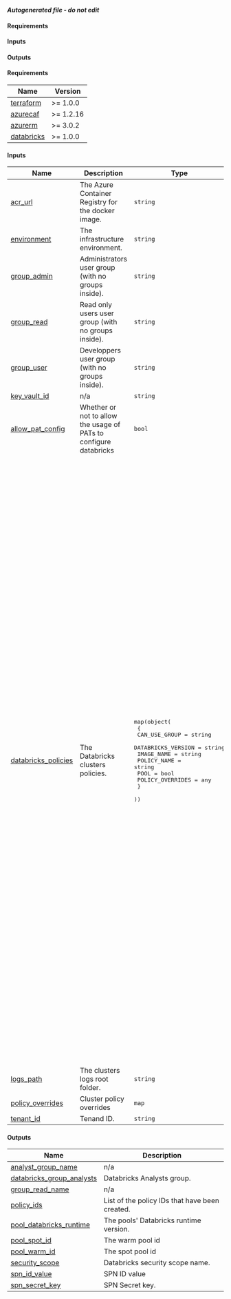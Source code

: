 ***Autogenerated file - do not edit***

#### Requirements

#### Inputs

#### Outputs

<!-- BEGIN_TF_DOCS -->
#### Requirements

| Name | Version |
|------|---------|
| <a name="requirement_terraform"></a> [terraform](#requirement\_terraform) | >= 1.0.0 |
| <a name="requirement_azurecaf"></a> [azurecaf](#requirement\_azurecaf) | >= 1.2.16 |
| <a name="requirement_azurerm"></a> [azurerm](#requirement\_azurerm) | >= 3.0.2 |
| <a name="requirement_databricks"></a> [databricks](#requirement\_databricks) | >= 1.0.0 |

#### Inputs

| Name | Description | Type | Default | Required |
|------|-------------|------|---------|:--------:|
| <a name="input_acr_url"></a> [acr\_url](#input\_acr\_url) | The Azure Container Registry for the docker image. | `string` | n/a | yes |
| <a name="input_environment"></a> [environment](#input\_environment) | The infrastructure environment. | `string` | n/a | yes |
| <a name="input_group_admin"></a> [group\_admin](#input\_group\_admin) | Administrators user group (with no groups inside). | `string` | n/a | yes |
| <a name="input_group_read"></a> [group\_read](#input\_group\_read) | Read only users user group (with no groups inside). | `string` | n/a | yes |
| <a name="input_group_user"></a> [group\_user](#input\_group\_user) | Developpers user group (with no groups inside). | `string` | n/a | yes |
| <a name="input_key_vault_id"></a> [key\_vault\_id](#input\_key\_vault\_id) | n/a | `string` | n/a | yes |
| <a name="input_allow_pat_config"></a> [allow\_pat\_config](#input\_allow\_pat\_config) | Whether or not to allow the usage of PATs to configure databricks | `bool` | `false` | no |
| <a name="input_databricks_policies"></a> [databricks\_policies](#input\_databricks\_policies) | The Databricks clusters policies. | <pre>map(object(<br>    {<br>      CAN_USE_GROUP      = string<br>      DATABRICKS_VERSION = string<br>      IMAGE_NAME         = string<br>      POLICY_NAME        = string<br>      POOL               = bool<br>      POLICY_OVERRIDES   = any<br>    }<br>  ))</pre> | <pre>{<br>  "databricks_12_2": {<br>    "CAN_USE_GROUP": "analysts",<br>    "DATABRICKS_VERSION": "12.2.x-scala2.12",<br>    "IMAGE_NAME": "databricks12",<br>    "POLICY_NAME": "Analysts cluster policy - 12.2-LTS",<br>    "POLICY_OVERRIDES": {<br>      "autotermination_minutes": {<br>        "hidden": false,<br>        "type": "fixed",<br>        "value": 45<br>      }<br>    },<br>    "POOL": false<br>  },<br>  "databricks_13_3": {<br>    "CAN_USE_GROUP": "analysts",<br>    "DATABRICKS_VERSION": "13.3.x-scala2.12",<br>    "IMAGE_NAME": "databricks13",<br>    "POLICY_NAME": "Analysts cluster policy - 13.3-LTS",<br>    "POLICY_OVERRIDES": {<br>      "autotermination_minutes": {<br>        "hidden": false,<br>        "type": "fixed",<br>        "value": 45<br>      }<br>    },<br>    "POOL": false<br>  },<br>  "databricks_14_3": {<br>    "CAN_USE_GROUP": "analysts",<br>    "DATABRICKS_VERSION": "14.3.x-scala2.12",<br>    "IMAGE_NAME": "databricks14",<br>    "POLICY_NAME": "Analysts cluster policy - 14.3-LTS",<br>    "POLICY_OVERRIDES": {<br>      "autotermination_minutes": {<br>        "hidden": false,<br>        "type": "fixed",<br>        "value": 45<br>      }<br>    },<br>    "POOL": false<br>  },<br>  "databricks_current": {<br>    "CAN_USE_GROUP": "analysts",<br>    "DATABRICKS_VERSION": "12.2.x-scala2.12",<br>    "IMAGE_NAME": "databricks-current",<br>    "POLICY_NAME": "Analysts cluster policy - Current",<br>    "POLICY_OVERRIDES": {<br>      "autotermination_minutes": {<br>        "hidden": false,<br>        "type": "fixed",<br>        "value": 45<br>      }<br>    },<br>    "POOL": true<br>  },<br>  "databricks_job_current": {<br>    "CAN_USE_GROUP": "analysts",<br>    "DATABRICKS_VERSION": "12.2.x-scala2.12",<br>    "IMAGE_NAME": "databricks-current",<br>    "POLICY_NAME": "Job cluster policy - Current",<br>    "POLICY_OVERRIDES": {},<br>    "POOL": false<br>  }<br>}</pre> | no |
| <a name="input_logs_path"></a> [logs\_path](#input\_logs\_path) | The clusters logs root folder. | `string` | `""` | no |
| <a name="input_policy_overrides"></a> [policy\_overrides](#input\_policy\_overrides) | Cluster policy overrides | `map` | `{}` | no |
| <a name="input_tenant_id"></a> [tenant\_id](#input\_tenant\_id) | Tenand ID. | `string` | `"8ca5b849-53e1-48cf-89fb-0103886af200"` | no |

#### Outputs

| Name | Description |
|------|-------------|
| <a name="output_analyst_group_name"></a> [analyst\_group\_name](#output\_analyst\_group\_name) | n/a |
| <a name="output_databricks_group_analysts"></a> [databricks\_group\_analysts](#output\_databricks\_group\_analysts) | Databricks Analysts group. |
| <a name="output_group_read_name"></a> [group\_read\_name](#output\_group\_read\_name) | n/a |
| <a name="output_policy_ids"></a> [policy\_ids](#output\_policy\_ids) | List of the policy IDs that have been created. |
| <a name="output_pool_databricks_runtime"></a> [pool\_databricks\_runtime](#output\_pool\_databricks\_runtime) | The pools' Databricks runtime version. |
| <a name="output_pool_spot_id"></a> [pool\_spot\_id](#output\_pool\_spot\_id) | The warm pool id |
| <a name="output_pool_warm_id"></a> [pool\_warm\_id](#output\_pool\_warm\_id) | The spot pool id |
| <a name="output_security_scope"></a> [security\_scope](#output\_security\_scope) | Databricks security scope name. |
| <a name="output_spn_id_value"></a> [spn\_id\_value](#output\_spn\_id\_value) | SPN ID value |
| <a name="output_spn_secret_key"></a> [spn\_secret\_key](#output\_spn\_secret\_key) | SPN Secret key. |
<!-- END_TF_DOCS -->
